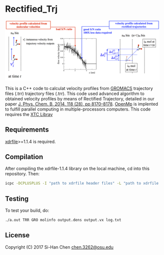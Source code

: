 # Rectified_Trj

<img src ="https://github.com/chen3262/Rectified_Trj/blob/master/pic.png" width="750">

This is a C++ code to calculat velocity profiles from [GROMACS](http://www.gromacs.org/) trajectory files (.trr) trajectory files (.trr). This code used advanced algorithm to obtained velocity profiles by means of Rectified Trajectory, detailed in our paper [J. Phys. Chem. B, 2014, 118 (28), pp 8170–8178](http://pubs.acs.org/doi/abs/10.1021/jp5012523). [OpenMp](http://www.openmp.org) is implented to fulfill parallel computing in multiple-processors computers. This code requires the [XTC Libray](http://www.gromacs.org/Developer_Zone/Programming_Guide/XTC_Library)

## Requirements
[xdrfile](http://www.gromacs.org/Developer_Zone/Programming_Guide/XTC_Library)>=1.1.4 is required.

## Compilation

After compiling the xdrfile-1.1.4 library on the local machine, cd into this repository. Then:

```bash
icpc -DCPLUSPLUS -I "path to xdrfile header files" -L "path to xdrfile library" test.cpp -lxdrfile
```

## Testing

To test your build, do:

```bash
./a.out TRR GRO molinfo output.dens output.vx log.txt
```

## License

Copyright (C) 2017 Si-Han Chen chen.3262@osu.edu
